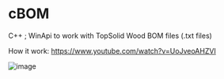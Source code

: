 # cBOM
C++ ; 
WinApi to work with TopSolid Wood BOM files (.txt files)

How it work:
https://www.youtube.com/watch?v=UoJveoAHZVI

![image](https://github.com/binariusO1/cBOM/image.jpg?raw=true)
